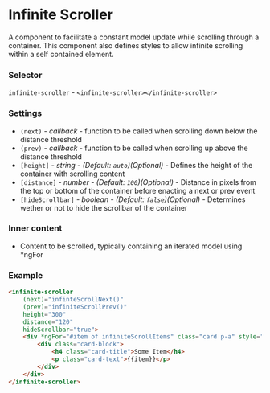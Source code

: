 # Infinite Scroller

A component to facilitate a constant model update while scrolling through a container.
This component also defines styles to allow infinite scrolling within a self contained element.

### Selector
`infinite-scroller` - `<infinite-scroller></infinite-scroller>`


### Settings

  * `(next)` - _callback_ -
    function to be called when scrolling down below the distance threshold
  * `(prev)` - _callback_ -
    function to be called when scrolling up above the distance threshold
  * `[height]` _- string - (Default: `auto`)(Optional)_ -
    Defines the height of the container with scrolling content
  * `[distance]` _- number - (Default: `100`)(Optional)_ -
    Distance in pixels from the top or bottom of the container before enacting a next or prev event
  * `[hideScrollbar]` _- boolean - (Default: `false`)(Optional)_ -
    Determines wether or not to hide the scrollbar of the container

### Inner content
  * Content to be scrolled, typically containing an iterated model using *ngFor

### Example
```html
<infinite-scroller 
	(next)="infinteScrollNext()" 
	(prev)="infiniteScrollPrev()" 
	height="300"
	distance="120"
	hideScrollbar="true">
	<div *ngFor="#item of infiniteScrollItems" class="card p-a" style="background-color: #FFF">
		<div class="card-block">
			<h4 class="card-title">Some Item</h4>
			<p class="card-text">{{item}}</p>
		</div>
	</div>
</infinite-scroller>
```